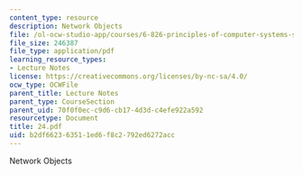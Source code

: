 ```yaml
---
content_type: resource
description: Network Objects
file: /ol-ocw-studio-app/courses/6-826-principles-of-computer-systems-spring-2002/b2df662363511ed6f8c2792ed6272acc_24.pdf
file_size: 246387
file_type: application/pdf
learning_resource_types:
- Lecture Notes
license: https://creativecommons.org/licenses/by-nc-sa/4.0/
ocw_type: OCWFile
parent_title: Lecture Notes
parent_type: CourseSection
parent_uid: 70f0f0ec-c9d6-cb17-4d3d-c4efe922a592
resourcetype: Document
title: 24.pdf
uid: b2df6623-6351-1ed6-f8c2-792ed6272acc
---
```

Network Objects